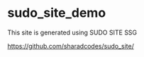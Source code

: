# sudo_site_demo
This site is generated using SUDO SITE SSG

https://github.com/sharadcodes/sudo_site/
